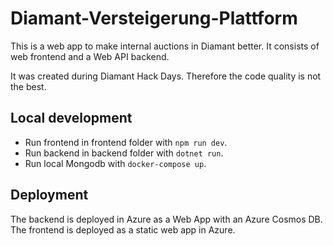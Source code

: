 # Diamant-Versteigerung-Plattform

This is a web app to make internal auctions in Diamant better.
It consists of web frontend and a Web API backend.

It was created during Diamant Hack Days. Therefore the code quality is not the best.

## Local development

- Run frontend in frontend folder with `npm run dev`.
- Run backend in backend folder with `dotnet run`.
- Run local Mongodb with `docker-compose up`.

## Deployment

The backend is deployed in Azure as a Web App with an Azure Cosmos DB. The frontend is deployed as a static web app in Azure.